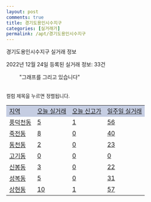 ```yaml
---
layout: post
comments: true
title: 경기도용인시수지구
categories: [실거래가]
permalink: /apt/경기도용인시수지구
---
```


경기도용인시수지구 실거래 정보

2022년 12월 24일 등록된 실거래 정보: 33건

<!--<script async src="https://pagead2.googlesyndication.com/pagead/js/adsbygoogle.js?client=ca-pub-3485438051770037"
 crossorigin="anonymous"></script>-->

<script type="text/javascript">
  google.charts.load('current', {'packages':['corechart']});
  google.charts.setOnLoadCallback(drawChart);

  function drawChart() {
    var data = google.visualization.arrayToDataTable([['거래일', '매매', '전월세', '전매'], ['21-01', 5, 3, 0], ['21-02', 0, 4, 0], ['21-03', 0, 10, 0], ['21-04', 0, 3, 0], ['21-05', 1, 0, 0], ['21-06', 0, 3, 0], ['21-07', 3, 75, 0], ['21-08', 224, 243, 0], ['21-09', 17, 16, 0], ['21-10', 6, 5, 0], ['21-11', 5, 29, 0], ['21-12', 42, 145, 0], ['22-01', 127, 776, 0], ['22-02', 70, 749, 0], ['22-03', 159, 815, 1], ['22-04', 153, 840, 0], ['22-05', 136, 708, 0], ['22-06', 75, 770, 0], ['22-07', 46, 751, 0], ['22-08', 60, 738, 1], ['22-09', 53, 739, 1], ['22-10', 44, 733, 0], ['22-11', 58, 734, 3], ['22-12', 21, 348, 0]]);

    var options = {
      title: '최근 1년간 유형별 거래량 추이',
      legend: { position: 'bottom' }
    };

    setTimeout(function() {
        var chart = new google.visualization.LineChart(document.getElementById('columnchart_material'));
        chart.draw(data, (options));
        document.getElementById('loading').style.display = 'none';
        var dayLabel = (new Date()).getDay();
        if (dayLabel < 2) {
            sorttable.innerSortFunction.apply(document.getElementById('week'), []);
            sorttable.innerSortFunction.apply(document.getElementById('week'), []);        
        }
        else {
            sorttable.innerSortFunction.apply(document.getElementById('today'), []);
            sorttable.innerSortFunction.apply(document.getElementById('today'), []);
        }
    }, 200);

  }
</script>

<div id="loading" style="z-index:20; display: block; margin-left: 35px">"그래프를 그리고 있습니다"</div>
<div id="columnchart_material" style="width: 95%; margin-left: -35px; display: block"></div>
<!--<div style="width: 95%; margin-left: -35px; display: block">
      <script async src="https://pagead2.googlesyndication.com/pagead/js/adsbygoogle.js?client=ca-pub-3485438051770037"
          crossorigin="anonymous"></script>
      <ins class="adsbygoogle"
          style="display:block"
          data-ad-format="fluid"
          data-ad-layout-key="-fb+5w+4e-db+86"
          data-ad-client="ca-pub-3485438051770037"
          data-ad-slot="1827090281"></ins>
      <script>
          (adsbygoogle = window.adsbygoogle || []).push({});
      </script>
</div>-->
<br>

<font size='small' style='font-size: small;'>컬럼 제목을 누르면 정렬됩니다.</font>
<table class="sortable">
  <tr style='background-color: rgba(114, 132, 186,0.4);'>
    <td id="region"><a href="#">지역</a></td>
    <td id="today"><a href="#">오늘 실거래</a></td>
    <td id="today_new"><a href="#">오늘 신고가</a></td>
    <td id="week"><a href="#">일주일 실거래</a></td>
  </tr>

  
  <tr class="item">
    <td><a href="경기도용인시수지구풍덕천동">풍덕천동</a></td>
    <td><a href="경기도용인시수지구풍덕천동">5</a></td>
    <td><a href="경기도용인시수지구풍덕천동">1</a></td>
    <td><a href="경기도용인시수지구풍덕천동">56</a></td>
  </tr>
    

  <tr class="item">
    <td><a href="경기도용인시수지구죽전동">죽전동</a></td>
    <td><a href="경기도용인시수지구죽전동">8</a></td>
    <td><a href="경기도용인시수지구죽전동">0</a></td>
    <td><a href="경기도용인시수지구죽전동">40</a></td>
  </tr>
    

  <tr class="item">
    <td><a href="경기도용인시수지구동천동">동천동</a></td>
    <td><a href="경기도용인시수지구동천동">2</a></td>
    <td><a href="경기도용인시수지구동천동">0</a></td>
    <td><a href="경기도용인시수지구동천동">23</a></td>
  </tr>
    

  <tr class="item">
    <td><a href="경기도용인시수지구고기동">고기동</a></td>
    <td><a href="경기도용인시수지구고기동">0</a></td>
    <td><a href="경기도용인시수지구고기동">0</a></td>
    <td><a href="경기도용인시수지구고기동">0</a></td>
  </tr>
    

  <tr class="item">
    <td><a href="경기도용인시수지구신봉동">신봉동</a></td>
    <td><a href="경기도용인시수지구신봉동">3</a></td>
    <td><a href="경기도용인시수지구신봉동">0</a></td>
    <td><a href="경기도용인시수지구신봉동">22</a></td>
  </tr>
    

  <tr class="item">
    <td><a href="경기도용인시수지구성복동">성복동</a></td>
    <td><a href="경기도용인시수지구성복동">5</a></td>
    <td><a href="경기도용인시수지구성복동">0</a></td>
    <td><a href="경기도용인시수지구성복동">31</a></td>
  </tr>
    

  <tr class="item">
    <td><a href="경기도용인시수지구상현동">상현동</a></td>
    <td><a href="경기도용인시수지구상현동">10</a></td>
    <td><a href="경기도용인시수지구상현동">1</a></td>
    <td><a href="경기도용인시수지구상현동">57</a></td>
  </tr>
    


</table>


    